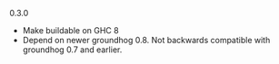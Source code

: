 0.3.0
* Make buildable on GHC 8
* Depend on newer groundhog 0.8. Not backwards compatible with groundhog 0.7 and earlier.
